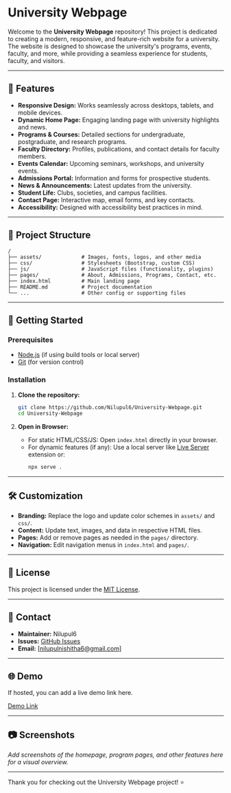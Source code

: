 # University Webpage

Welcome to the **University Webpage** repository! This project is dedicated to creating a modern, responsive, and feature-rich website for a university. The website is designed to showcase the university's programs, events, faculty, and more, while providing a seamless experience for students, faculty, and visitors.

---

## 🌟 Features

- **Responsive Design:** Works seamlessly across desktops, tablets, and mobile devices.
- **Dynamic Home Page:** Engaging landing page with university highlights and news.
- **Programs & Courses:** Detailed sections for undergraduate, postgraduate, and research programs.
- **Faculty Directory:** Profiles, publications, and contact details for faculty members.
- **Events Calendar:** Upcoming seminars, workshops, and university events.
- **Admissions Portal:** Information and forms for prospective students.
- **News & Announcements:** Latest updates from the university.
- **Student Life:** Clubs, societies, and campus facilities.
- **Contact Page:** Interactive map, email forms, and key contacts.
- **Accessibility:** Designed with accessibility best practices in mind.

---

## 📁 Project Structure

```plaintext
/
├── assets/             # Images, fonts, logos, and other media
├── css/                # Stylesheets (Bootstrap, custom CSS)
├── js/                 # JavaScript files (functionality, plugins)
├── pages/              # About, Admissions, Programs, Contact, etc.
├── index.html          # Main landing page
├── README.md           # Project documentation
└── ...                 # Other config or supporting files
```

---

## 🚀 Getting Started

### Prerequisites

- [Node.js](https://nodejs.org/) (if using build tools or local server)
- [Git](https://git-scm.com/) (for version control)

### Installation

1. **Clone the repository:**
    ```bash
    git clone https://github.com/Nilupul6/University-Webpage.git
    cd University-Webpage
    ```

2. **Open in Browser:**
    - For static HTML/CSS/JS: Open `index.html` directly in your browser.
    - For dynamic features (if any): Use a local server like [Live Server](https://marketplace.visualstudio.com/items?itemName=ritwickdey.LiveServer) extension or:
      ```bash
      npx serve .
      ```

---

## 🛠️ Customization

- **Branding:** Replace the logo and update color schemes in `assets/` and `css/`.
- **Content:** Update text, images, and data in respective HTML files.
- **Pages:** Add or remove pages as needed in the `pages/` directory.
- **Navigation:** Edit navigation menus in `index.html` and `pages/`.

---


## 📝 License

This project is licensed under the [MIT License](LICENSE).

---

## 📣 Contact

- **Maintainer:** Nilupul6
- **Issues:** [GitHub Issues](https://github.com/Nilupul6/University-Webpage/issues)
- **Email:** [nilupulnishitha6@gmail.com]

---

## 🌐 Demo

If hosted, you can add a live demo link here.

[Demo Link](https://nilupul6.github.io/University-Webpage/)

---

## 📷 Screenshots

_Add screenshots of the homepage, program pages, and other features here for a visual overview._

---

Thank you for checking out the University Webpage project! ⭐️
